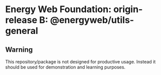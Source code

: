 # Energy Web Foundation: origin-release B: @energyweb/utils-general

## Warning

This repository/package is not designed for productive usage. Instead it should be used for demonstration and learning purposes.